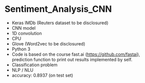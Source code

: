 # Sentiment_Analysis_CNN
- Keras IMDb (Reuters dataset to be disclosured)
- CNN model
- 1D convolution 
- CPU
- Glove (Word2vec to be disclosured)
- Python 3
- Code is based on the course fast.ai (https://github.com/fastai), prediction function to print out results implemented by self. 
- Classification problem
- NLP / NLU
- accuracy: 0.8937 (on test set)

